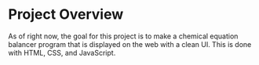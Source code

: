 # Project Overview
As of right now, the goal for this project is to make a chemical equation balancer program that is displayed on the web with a clean UI.
This is done with HTML, CSS, and JavaScript.
